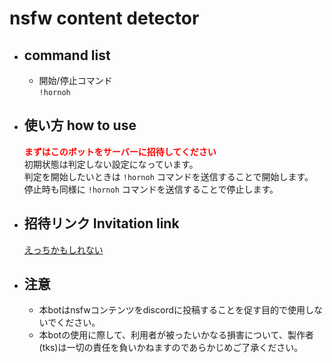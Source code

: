 # nsfw content detector

* ## command list
  * 開始/停止コマンド  
   `!hornoh`  
  
* ## 使い方 how to use
  **<font color="Red">まずはこのボットをサーバーに招待してください</font>**  
  初期状態は判定しない設定になっています。  
  判定を開始したいときは `!hornoh` コマンドを送信することで開始します。  
  停止時も同様に `!hornoh` コマンドを送信することで停止します。  
  
* ## 招待リンク Invitation link  
  [えっちかもしれない](https://discord.com/api/oauth2/authorize?client_id=902116721631068181&permissions=68608&scope=bot)
 
* ## 注意  
  * 本botはnsfwコンテンツをdiscordに投稿することを促す目的で使用しないでください。  
  * 本botの使用に際して、利用者が被ったいかなる損害について、製作者(tks)は一切の責任を負いかねますのであらかじめご了承ください。  

